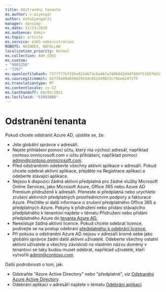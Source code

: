 ```yaml
---
title: Odstranění tenanta
ms.author: v-aiyengar
author: AshaIyengar21
manager: dansimp
ms.date: 11/23/2020
ms.audience: Admin
ms.topic: article
ms.service: o365-administration
ROBOTS: NOINDEX, NOFOLLOW
localization_priority: Normal
ms.collection: Adm_O365
ms.custom:
- "9003256"
- "7297"
ms.openlocfilehash: 7377f77b7295e8134673c9a46fa7606842d4df949f535878d13986c6d39d0b5e
ms.sourcegitcommit: b5f7da89a650d2915dc652449623c78be6247175
ms.translationtype: MT
ms.contentlocale: cs-CZ
ms.lasthandoff: 08/05/2021
ms.locfileid: "53993886"
---
```

# <a name="delete-tenant"></a>Odstranění tenanta

Pokud chcete odstranit Azure AD, ujistěte se, že:
- Jste globální správce v adresáři.
- Nejste přihlášení pomocí účtu, který má výchozí adresář, například contoso.onmicrosoft.com v účtu přihlášení, například pomocí admin@contoso.onmicrosoft.com.
- Před odstraněním odeberte všechny aktivní aplikace v adresáři. Pokud chcete odebrat aktivní aplikace, přejděte na Registrace aplikací a odeberte stávající aplikace.
- Nejsou k dispozici žádná aktivní předplatná pro žádné služby Microsoft Online Services, jako Microsoft Azure, Office 365 nebo Azure AD Premium přidružené k adresáři. Přeneste si předplatná nebo urychlete zrušení aktivních předplatných prostřednictvím podpory a fakturace Azure. Přečtěte si další informace o zrušení předplatného Office 365 a předplatných Azure. Pokyny k přidružení nebo přidání stávajícího předplatného k tenantovi najdete v tématu Přidružení nebo přidání předplatného Azure do [tenanta Azure AD.](https://docs.microsoft.com/azure/active-directory/fundamentals/active-directory-how-subscriptions-associated-directory)
- Neexistuje žádná aktivní licence. Pokud chcete odebrat licence, podívejte se na postup odebrání [předplatného k odebrání licence.](https://docs.microsoft.com/azure/active-directory/enterprise-users/directory-delete-howto#delete-a-subscription)
- Při pokusu o odstranění Azure AD nejsou v adresáři kromě sebe jako globální správce žádní další aktivní uživatelé. Odeberte všechny ostatní aktivní uživatele a všechny závislosti na vlastním názvu domény v tenantovi se taky budou muset odebrat, například uživatelé, kteří vytvořili admin@contoso.com.

Další podrobnosti o tom, jak:
- Odstraňte "Azure Active Directory" nebo "předplatné", viz [Odstranění Azure Active Directory](https://docs.microsoft.com/azure/active-directory/users-groups-roles/directory-delete-howto).
- Odebrání aplikací v adresáři najdete v tématu [Odebrání aplikací](https://docs.microsoft.com/azure/active-directory/develop/quickstart-remove-app). 
